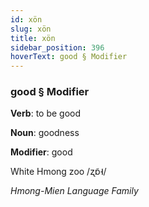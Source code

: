 ```yaml
---
id: xön
slug: xön
title: xön
sidebar_position: 396
hoverText: good § Modifier
---
```


### good § Modifier

**Verb**: to be good

**Noun**: goodness

**Modifier**: good

White Hmong zoo /ʐɒ̃˧/

*Hmong-Mien Language Family*